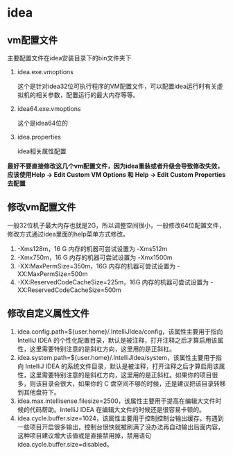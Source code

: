 # idea
## vm配置文件
  主要配置文件在idea安装目录下的bin文件夹下

1. idea.exe.vmoptions

   这个是针对idea32位可执行程序的VM配置文件，可以配置idea运行时有关虚拟机的相关参数，配置运行的最大内存等等。
2. idea64.exe.vmoptions

   这个是idea64位的
3. idea.properties

   idea相关属性配置

**最好不要直接修改这几个vm配置文件，因为idea重装或者升级会导致修改失效，应该使用Help -> Edit Custom VM Options 和 Help -> Edit Custom Properties去配置**

## 修改vm配置文件
   一般32位机子最大内存也就是2G，所以调整空间很小，一般修改64位配置文件，修改方式通过idea里面的help菜单方式修改。
   1. -Xms128m，16 G 内存的机器可尝试设置为 -Xms512m
   2. -Xmx750m，16 G 内存的机器可尝试设置为 -Xmx1500m
   3. -XX:MaxPermSize=350m，16G 内存的机器可尝试设置为 -XX:MaxPermSize=500m
   4. -XX:ReservedCodeCacheSize=225m，16G 内存的机器可尝试设置为 -XX:ReservedCodeCacheSize=500m
## 修改自定义属性文件

1. idea.config.path=${user.home}/.IntelliJIdea/config，该属性主要用于指向 IntelliJ IDEA 的个性化配置目录，默认是被注释，打开注释之后才算启用该属性，这里需要特别注意的是斜杠方向，这里用的是正斜杠。
2. idea.system.path=${user.home}/.IntelliJIdea/system，该属性主要用于指向 IntelliJ IDEA 的系统文件目录，默认是被注释，打开注释之后才算启用该属性，这里需要特别注意的是斜杠方向，这里用的是正斜杠。如果你的项目很多，则该目录会很大，如果你的 C 盘空间不够的时候，还是建议把该目录转移到其他盘符下。
3. idea.max.intellisense.filesize=2500，该属性主要用于提高在编辑大文件时候的代码帮助。IntelliJ IDEA 在编辑大文件的时候还是很容易卡顿的。
4. idea.cycle.buffer.size=1024，该属性主要用于控制控制台输出缓存。有遇到一些项目开启很多输出，控制台很快就被刷满了没办法再自动输出后面内容，这种项目建议增大该值或是直接禁用掉，禁用语句 idea.cycle.buffer.size=disabled。

